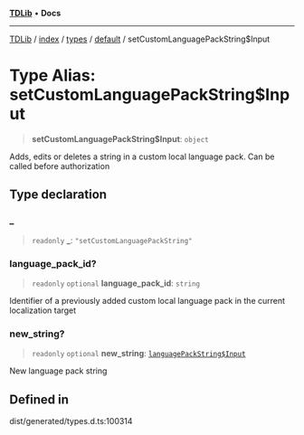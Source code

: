 [**TDLib**](../../../../../../README.md) • **Docs**

***

[TDLib](../../../../../../modules.md) / [index](../../../../../README.md) / [types](../../../README.md) / [default](../README.md) / setCustomLanguagePackString$Input

# Type Alias: setCustomLanguagePackString$Input

> **setCustomLanguagePackString$Input**: `object`

Adds, edits or deletes a string in a custom local language pack. Can be called before authorization

## Type declaration

### \_

> `readonly` **\_**: `"setCustomLanguagePackString"`

### language\_pack\_id?

> `readonly` `optional` **language\_pack\_id**: `string`

Identifier of a previously added custom local language pack in the current localization target

### new\_string?

> `readonly` `optional` **new\_string**: [`languagePackString$Input`](languagePackString$Input.md)

New language pack string

## Defined in

dist/generated/types.d.ts:100314

